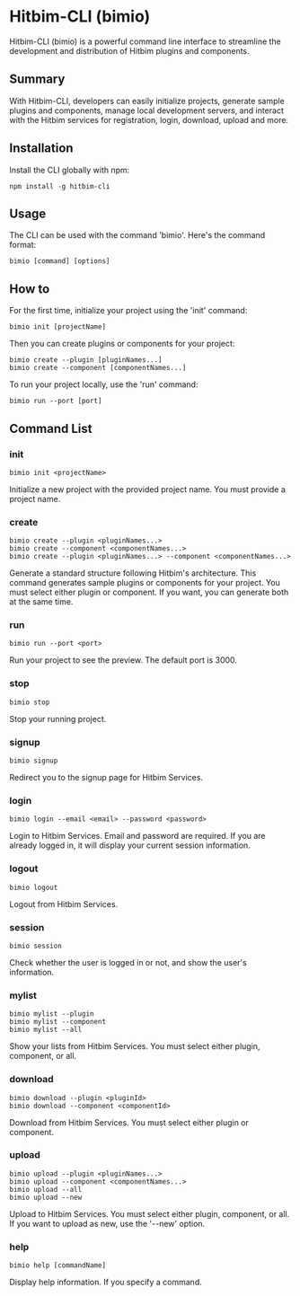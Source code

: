 # Hitbim-CLI (bimio)

Hitbim-CLI (bimio) is a powerful command line interface to streamline the development and distribution of Hitbim plugins and components.

## Summary

With Hitbim-CLI, developers can easily initialize projects, generate sample plugins and components, manage local development servers, and interact with the Hitbim services for registration, login, download, upload and more.

## Installation

Install the CLI globally with npm:

```
npm install -g hitbim-cli
```

## Usage

The CLI can be used with the command 'bimio'. Here's the command format:

```
bimio [command] [options]
```

## How to

For the first time, initialize your project using the 'init' command:

```
bimio init [projectName]
```

Then you can create plugins or components for your project:

```
bimio create --plugin [pluginNames...]
bimio create --component [componentNames...]
```

To run your project locally, use the 'run' command:

```
bimio run --port [port]
```

## Command List

### init

```
bimio init <projectName>
```

Initialize a new project with the provided project name. You must provide a project name.

### create

```
bimio create --plugin <pluginNames...>
bimio create --component <componentNames...>
bimio create --plugin <pluginNames...> --component <componentNames...>
```

Generate a standard structure following Hitbim's architecture. This command generates sample plugins or components for your project. You must select either plugin or component. If you want, you can generate both at the same time.

### run

```
bimio run --port <port>
```

Run your project to see the preview. The default port is 3000.

### stop

```
bimio stop
```

Stop your running project.

### signup

```
bimio signup
```

Redirect you to the signup page for Hitbim Services.

### login

```
bimio login --email <email> --password <password>
```

Login to Hitbim Services. Email and password are required. If you are already logged in, it will display your current session information.

### logout

```
bimio logout
```

Logout from Hitbim Services.

### session

```
bimio session
```

Check whether the user is logged in or not, and show the user's information.

### mylist

```
bimio mylist --plugin
bimio mylist --component
bimio mylist --all
```

Show your lists from Hitbim Services. You must select either plugin, component, or all.

### download

```
bimio download --plugin <pluginId>
bimio download --component <componentId>
```

Download from Hitbim Services. You must select either plugin or component.

### upload

```
bimio upload --plugin <pluginNames...>
bimio upload --component <componentNames...>
bimio upload --all
bimio upload --new
```

Upload to Hitbim Services. You must select either plugin, component, or all. If you want to upload as new, use the '--new' option.

### help

```
bimio help [commandName]
```

Display help information. If you specify a command.
